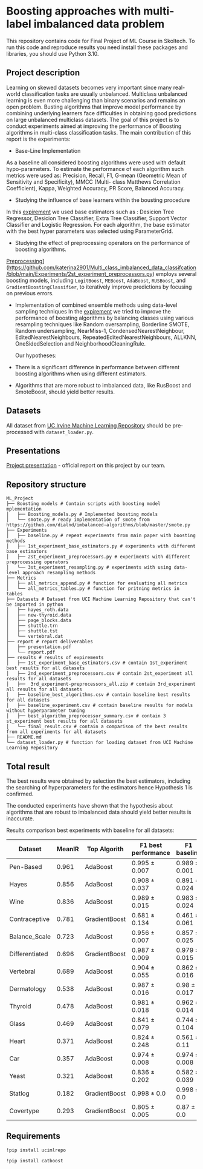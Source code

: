 # Boosting approaches with multi-label imbalanced data problem

This repository contains code for Final Project of ML Course in Skoltech.
To run this code and reproduce results you need install these packages and libraries, you should use Python 3.10.

## Project description 
Learning on skewed datasets becomes very important since many real-world classification tasks are usually unbalanced. Multiclass unbalanced learning is even more challenging than binary scenarios and remains an open problem. Busting algorithms that improve model performance by combining underlying learners face difficulties in obtaining good predictions on large unbalanced multiclass datasets. 
The goal of this project is to conduct experiments aimed at improving the performance of Boosting algorithms in multi-class classification tasks. The main contribution of this report is the experiments:

- Base-Line Implementation

As a baseline all considered boosting algorithms were used with default hypo-parameters. To estimate the performance of each algorithm  such metrics were used as: Precision, Recall, F1, 	G-mean (Geometric Mean of Sensitivity and Specificity), MMCC (Multi- class Matthews Correlation Coefficient), Kappa, Weighted Accuracy, PR Score, Balanced Accuracy.
- Studying the influence of base learners within the bousting procedure

In this [expirement](https://github.com/katerina2901/Multi_class_imbalanced_data_classifcation/blob/main/Experiments/1st_experiment_base_learners.py) we used base estimators such as : Desicion Tree Regressor, Desicion Tree Classifier, Extra Tree Classifier, Support Vector Classifier and Logistic Regression. For each algorithm, the base estimator with the best hyper parameters was selected using ParameterGrid. 
- Studying the effect of preprocessing operators on the performance of boosting algorithms.

[Preprocessing]([https://github.com/katerina2901/Multi_class_imbalanced_data_classifcation/blob/main/Experiments/1st_experiment_base_learners.py)](https://github.com/katerina2901/Multi_class_imbalanced_data_classifcation/blob/main/Experiments/2st_experiment_preprocessors.py) employs several boosting models, including `LogitBoost`, `MEBoost`, `AdaBoost`, `RUSBoost`, and `GradientBoostingClassifier`, to iteratively improve predictions by focusing on previous errors. 
- Implementation of combined ensemble methods using data-level sampling techniques
In the [expirement]([https://github.com/katerina2901/Multi_class_imbalanced_data_classifcation/blob/main/Experiments/Experiment_3_resampling.ipynb])  we tried to improve the performance of boosting algorithms by balancing classes using various resampling techniques like Random oversampling, Borderline SMOTE, Random undersampling, NearMiss-1, CondensedNearestNeighbour, EditedNearestNeighbours, RepeatedEditedNearestNeighbours, ALLKNN, OneSidedSelection and NeighborhoodCleaningRule.

  Our hypotheses:
- There is a significant difference in performance between different boosting algorithms when using different estimators.
- Algorithms that are more robust to imbalanced data, like RusBoost and SmoteBoost, should yield better results.

## Datasets 
All dataset from [UC Irvine Machine Learning Repository](https://archive.ics.uci.edu/) should be pre-processed with ```dataset_loader.py```. 

## Presentations
[Project presentation](https://github.com/katerina2901/Multi_class_imbalanced_data_classifcation/blob/main/report/presentation.pdf) - official report on this project by our team.

## Repository structure
```
ML_Project
├── Boosting models # Contain scripts with boosting model mplementation
│   ├── Boosting_models.py # Implemented boosting models
│   └── smote.py # ready implementation of smote from https://github.com/dialnd/imbalanced-algorithms/blob/master/smote.py
├── Experiments 
│   ├── baseline.py # repeat experiments from main paper with boosting methods
│   ├── 1st_experiment_base_estimators.py # experiments with different base estimators
│   ├── 2st_experiment_preprocessors.py # experiments with different preprocessing operators
│   └── 3st_experiment_resampling.py # experiments with using data-level approach resampling methods
├── Metrics 
│   ├── all_metrics_append.py # function for evaluating all metrics
│   └── all_metrics_tables.py # function for pritning metrics in tables
├── Datasets # Dataset from UCI Machine Learning Repository that can't be imported in python
│   ├── hayes_roth.data
│   ├── new-thyroid.data
│   ├── page_blocks.data
│   ├── shuttle.trn
│   ├── shuttle.tst
│   └── vertebral.dat
├── report # report deliverables
│   ├── presentation.pdf
│   └── report.pdf
├── results # results of expirements
│   ├── 1st_experiment_base_estimators.csv # contain 1st_experiment best results for all datasets
│   ├── 2nd_experiment_preprocessors.csv # contain 2st_experiment all results for all datasets
│   ├──  3rd_experiment-preprocessors_all.zip # contain 3rd_experiment all results for all datasets
│   ├── baseline_best_algorithms.csv # contain baseline best results for all datasets
│   ├── baseline_experiment.csv # contain baseline results for models without hyperparameter tuning
│   ├── best_algorithm_preprocessor_summary.csv # contain 3 st_experiment best results for all datasets
│   └── final_result.csv # contain a comparison of the best results from all experiments for all datasets
├── README.md
└── dataset_loader.py # function for loading dataset from UCI Machine Learning Repository
```
## Total result
The best results were obtained by selection the best estimators, including the searching of hyperparameters for the estimators hence Hypothesis 1 is confirmed.

The conducted experiments have shown that the hypothesis about algorithms that are robust to imbalanced data should yield better results is inaccurate.

Results comparison best experiments with baseline for all datasets:

| Dataset | MeanIR | Top Algorith | F1 best performance | F1 baseline |
| ------- |------- |------- |------- |------- |  
| Pen-Based | 0.961 | AdaBoost | 0.995 ± 0.007 | 0.989 ± 0.001 |
| Hayes | 0.856 | AdaBoost | 0.908 ± 0.037 | 0.891 ± 0.024 |
| Wine | 0.836 | AdaBoost | 0.989 ± 0.015 | 0.983 ± 0.024 |
| Contraceptive | 0.781 | GradientBoost | 0.681 ± 0.134 | 0.461 ± 0.061 |
| Balance_Scale | 0.723 | AdaBoost | 0.956 ± 0.007 | 0.857 ± 0.025
| Differentiated | 0.696 | GradientBoost | 0.987 ± 0.009 | 0.979 ± 0.015 |
| Vertebral | 0.689 | AdaBoost | 0.904 ± 0.055 | 0.862 ± 0.016 |
| Dermatology | 0.538 | AdaBoost | 0.987 ± 0.016 | 0.98 ± 0.017 |
| Thyroid | 0.478 | AdaBoost | 0.981 ± 0.018 | 0.962 ± 0.014 |
| Glass | 0.469 | AdaBoost | 0.841 ± 0.079 | 0.744 ± 0.104 |
| Heart | 0.371 | AdaBoost | 0.824 ± 0.248 | 0.561 ± 0.11 |
| Car | 0.357 | AdaBoost | 0.974 ± 0.008 | 0.974 ± 0.008 |
| Yeast | 0.321 | AdaBoost | 0.836 ± 0.202 | 0.582 ± 0.039 |
| Statlog | 0.182 | GradientBoost | 0.998 ± 0.0 | 0.998 ± 0.0 |
| Covertype | 0.293 | GradientBoost | 0.805 ± 0.005 | 0.87 ± 0.0 |



## Requirements
```!pip install ucimlrepo```

```!pip install catboost```


